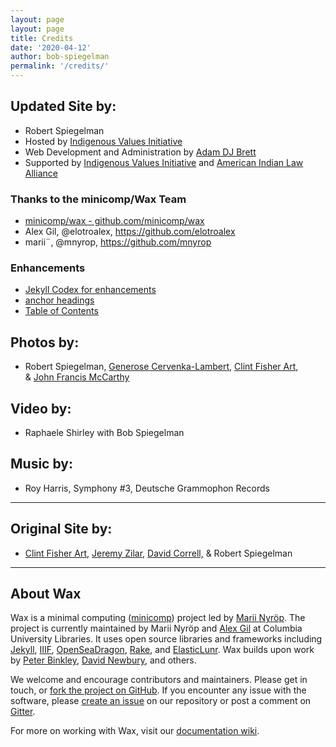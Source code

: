 ```yaml
---
layout: page
layout: page
title: Credits
date: '2020-04-12'
author: bob-spiegelman
permalink: '/credits/'
---
```

## Updated Site by:
  - Robert Spiegelman
  - Hosted by [Indigenous Values Initiative](https://indigenousvalues.org/)
  - Web Development and Administration by [Adam DJ Brett](https://wwww.adamdjbrett.com)
  - Supported by [Indigenous Values Initiative](https://indigenousvalues.org/) and [American Indian Law Alliance](https://aila.ngo)

### Thanks to the minicomp/Wax Team
  - [minicomp/wax - github.com/minicomp/wax](https://github.com/minicomp/wax)
  - Alex Gil, @elotroalex, https://github.com/elotroalex
  - marii¨, @mnyrop, https://github.com/mnyrop

### Enhancements
  - [Jekyll Codex for enhancements](https://jekyllcodex.org)
  - [anchor headings](https://github.com/allejo/jekyll-anchor-headings/)
  - [Table of Contents](https://github.com/allejo/jekyll-toc)

## Photos by:  
  - Robert Spiegelman, [Generose Cervenka-Lambert](http://www.agbdesign.com), [Clint Fisher Art](http://clintfisherart.com),  
& [John Francis McCarthy](http://johnfrancismccarthy.com/the_artist.htm)  

## Video by:  
  - Raphaele Shirley with Bob Spiegelman  

## Music by:  
  - Roy Harris, Symphony #3, Deutsche Grammophon Records

***
## Original Site by:  
  - [Clint Fisher Art](http://www.clintfisherart.com/), [Jeremy Zilar](http://silencematters.com), [David Correll,](http://www.davidcorrell.net/) & Robert Spiegelman

***
## About Wax
Wax is a minimal computing ([minicomp](https://github.com/minicomp)) project led by [Marii Nyröp](http://marii.info/). The project is currently maintained by Marii Nyröp and [Alex Gil](https://github.com/elotroalex) at Columbia University Libraries. It uses open source libraries and frameworks including [Jekyll](https://jekyllrb.com), [IIIF](http://iiif.io), [OpenSeaDragon](https://openseadragon.github.io/), [Rake](https://ruby.github.io/rake/), and [ElasticLunr](http://elasticlunr.com/). Wax builds upon work by [Peter Binkley](https://github.com/pbinkley), [David Newbury](https://github.com/workergnome), and others.

We welcome and encourage contributors and maintainers. Please get in touch, or [fork the project on GitHub](https://github.com/minicomp/wax). If you encounter any issue with the software, please [create an issue](https://github.com/minicomp/wax/issues) on our repository or post a comment on [Gitter](https://gitter.im/minicomp/wax/).

For more on working with Wax, visit our [documentation wiki](https://minicomp.github.io/wiki/wax/).
